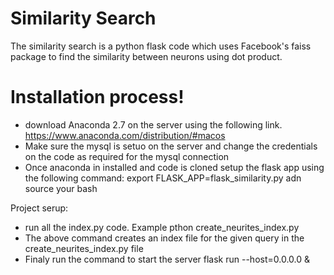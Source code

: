 # Similarity Search

The similarity search is a python flask code which uses Facebook's faiss package to find the similarity between neurons using dot product.

# Installation process!

  - download Anaconda 2.7 on the server using the following link. https://www.anaconda.com/distribution/#macos
  - Make sure the mysql is setuo on the server and change the credentials on the code as required for the mysql connection
  - Once anaconda in installed and code is cloned setup the flask app using the following command: export FLASK_APP=flask_similarity.py adn source your bash


Project serup:
  - run all the index.py code.
    Example pthon create_neurites_index.py
  - The above command creates an index file for the given query in the create_neurites_index.py file
  - Finaly run the command to start the server flask run --host=0.0.0.0 &
